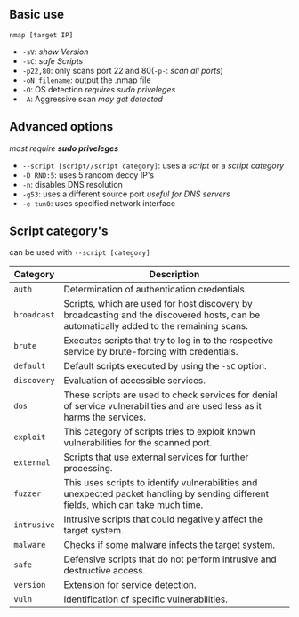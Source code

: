 ## Basic use
`nmap [target IP]`
 
 - `-sV`: _show Version_
 - `-sC`: _safe Scripts_
 - `-p22,80`: only scans port 22 and 80(`-p-`: _scan all ports_)
 - `-oN filename`: output the .nmap file
 - `-O`: OS detection _requires sudo priveleges_
 - `-A`: Aggressive scan _may get detected_

## Advanced options

_most require **sudo priveleges**_
 
 - `--script [script//script category]`: uses a _script_ or a _script category_
 - `-D RND:5`: uses 5 random decoy IP's
 - `-n`: disables DNS resolution
 - `-g53`: uses a different source port _useful for DNS servers_
 - `-e tun0`: uses specified network interface

## Script category's
can be used with `--script [category]`  

| Category    | Description                                                                                                                             |
| ----------- | --------------------------------------------------------------------------------------------------------------------------------------- |
| `auth`      | Determination of authentication credentials.                                                                                            |
| `broadcast` | Scripts, which are used for host discovery by broadcasting and the discovered hosts, can be automatically added to the remaining scans. |
| `brute`     | Executes scripts that try to log in to the respective service by brute-forcing with credentials.                                        |
| `default`   | Default scripts executed by using the `-sC` option.                                                                                     |
| `discovery` | Evaluation of accessible services.                                                                                                      |
| `dos`       | These scripts are used to check services for denial of service vulnerabilities and are used less as it harms the services.              |
| `exploit`   | This category of scripts tries to exploit known vulnerabilities for the scanned port.                                                   |
| `external`  | Scripts that use external services for further processing.                                                                              |
| `fuzzer`    | This uses scripts to identify vulnerabilities and unexpected packet handling by sending different fields, which can take much time.     |
| `intrusive` | Intrusive scripts that could negatively affect the target system.                                                                       |
| `malware`   | Checks if some malware infects the target system.                                                                                       |
| `safe`      | Defensive scripts that do not perform intrusive and destructive access.                                                                 |
| `version`   | Extension for service detection.                                                                                                        |
| `vuln`      | Identification of specific vulnerabilities.                                                                                             |
